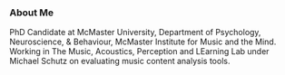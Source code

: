 ### About Me

PhD Candidate at McMaster University, Department of Psychology, Neuroscience, & Behaviour, McMaster Institute for Music and the Mind.
Working in The Music, Acoustics, Perception and LEarning Lab under Michael Schutz on evaluating music content analysis tools.

